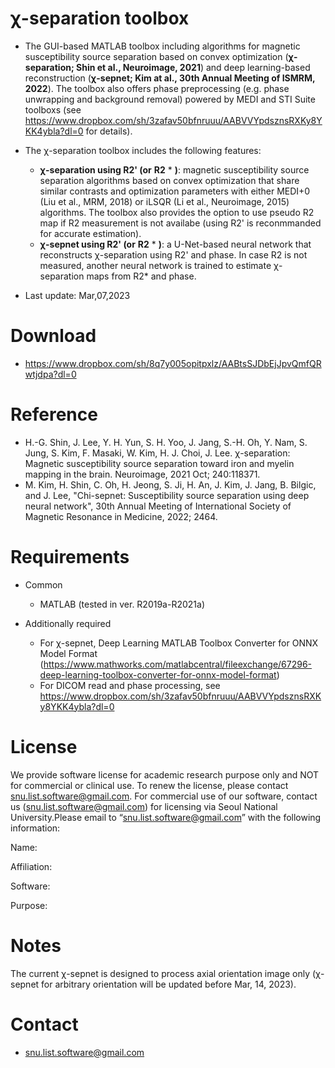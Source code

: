 #  &chi;-separation toolbox

* The GUI-based MATLAB toolbox including algorithms for magnetic susceptibility source separation based on convex optimization (**&chi;-separation; Shin et al., Neuroimage, 2021**) and deep learning-based reconstruction (**&chi;-sepnet; Kim at al., 30th Annual Meeting of ISMRM, 2022**). The toolbox also offers phase preprocessing (e.g. phase unwrapping and background removal) powered by MEDI and STI Suite toolboxs (see https://www.dropbox.com/sh/3zafav50bfnruuu/AABVVYpdsznsRXKy8YKK4ybla?dl=0 for details). 

* The &chi;-separation toolbox includes the following features:
  - **&chi;-separation using R2' (or** **R2** * **)**: magnetic susceptibility source separation algorithms based on convex optimization that share similar contrasts and optimization parameters with either MEDI+0 (Liu et al., MRM, 2018) or iLSQR (Li et al., Neuroimage, 2015) algorithms. The toolbox also provides the option to use pseudo R2 map if R2 measurement is not availabe (using R2' is reconmmanded for accurate estimation).
  - **&chi;-sepnet using R2' (or** **R2** * **)**: a U-Net-based neural network that reconstructs &chi;-separation using R2' and phase. In case R2 is not measured, another neural network is trained to estimate &chi;-separation maps from R2* and phase.

* Last update: Mar,07,2023

# Download
* https://www.dropbox.com/sh/8q7y005opitpxlz/AABtsSJDbEjJpvQmfQRwtjdpa?dl=0

# Reference

* H.-G. Shin, J. Lee, Y. H. Yun, S. H. Yoo, J. Jang, S.-H. Oh, Y. Nam, S. Jung, S. Kim, F. Masaki, W. Kim, H. J. Choi, J. Lee. &chi;-separation: Magnetic susceptibility source separation toward iron and myelin mapping in the brain. Neuroimage, 2021 Oct; 240:118371.
* M. Kim, H. Shin, C. Oh, H. Jeong, S. Ji, H. An, J. Kim, J. Jang, B. Bilgic, and J. Lee, "Chi-sepnet: Susceptibility source separation using deep neural network", 30th Annual Meeting of International Society of Magnetic Resonance in Medicine, 2022; 2464.


# Requirements

* Common
  - MATLAB (tested in ver. R2019a-R2021a)

* Additionally required
  - For &chi;-sepnet, Deep Learning MATLAB Toolbox Converter for ONNX Model Format (https://www.mathworks.com/matlabcentral/fileexchange/67296-deep-learning-toolbox-converter-for-onnx-model-format)
  - For DICOM read and phase processing, see https://www.dropbox.com/sh/3zafav50bfnruuu/AABVVYpdsznsRXKy8YKK4ybla?dl=0


# License
We provide software license for academic research purpose only and NOT for commercial or clinical use. To renew the license, please contact snu.list.software@gmail.com. For commercial use of our software, contact us (snu.list.software@gmail.com) for licensing via Seoul National University.Please email to “snu.list.software@gmail.com” with the following information:

Name:

Affiliation:

Software:

Purpose:


# Notes
The current &chi;-sepnet is  designed to process axial orientation image only (&chi;-sepnet for arbitrary orientation will be updated before Mar, 14, 2023).

# Contact
* snu.list.software@gmail.com
